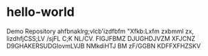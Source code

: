 # hello-world
Demo Repository
ahfbnaklrg;vlcb'izdfbfm "Xfkb:Lxfm zxbmml zx, lizdhfjCSS;LV /sjFL C;K NL/CV. FIGJFBMZ DJUGHDJVZM XFJCNZ D9GHAKERSUDGIovmLVJB NMkdiHTJ
BM zF/GGBN KDFFXFHZSKV 
